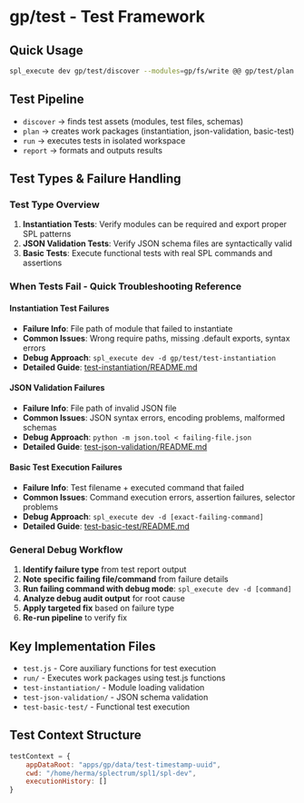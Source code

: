 # gp/test - Test Framework

## Quick Usage
```bash
spl_execute dev gp/test/discover --modules=gp/fs/write @@ gp/test/plan @@ gp/test/run @@ gp/test/report
```

## Test Pipeline
- `discover` → finds test assets (modules, test files, schemas)
- `plan` → creates work packages (instantiation, json-validation, basic-test)  
- `run` → executes tests in isolated workspace
- `report` → formats and outputs results

## Test Types & Failure Handling

### Test Type Overview
1. **Instantiation Tests**: Verify modules can be required and export proper SPL patterns
2. **JSON Validation Tests**: Verify JSON schema files are syntactically valid
3. **Basic Tests**: Execute functional tests with real SPL commands and assertions

### When Tests Fail - Quick Troubleshooting Reference

#### Instantiation Test Failures
- **Failure Info**: File path of module that failed to instantiate
- **Common Issues**: Wrong require paths, missing .default exports, syntax errors
- **Debug Approach**: `spl_execute dev -d gp/test/test-instantiation`
- **Detailed Guide**: [test-instantiation/README.md](test-instantiation/README.md#troubleshooting-instantiation-failures)

#### JSON Validation Failures
- **Failure Info**: File path of invalid JSON file
- **Common Issues**: JSON syntax errors, encoding problems, malformed schemas
- **Debug Approach**: `python -m json.tool < failing-file.json`
- **Detailed Guide**: [test-json-validation/README.md](test-json-validation/README.md#troubleshooting-json-validation-failures)

#### Basic Test Execution Failures
- **Failure Info**: Test filename + executed command that failed
- **Common Issues**: Command execution errors, assertion failures, selector problems
- **Debug Approach**: `spl_execute dev -d [exact-failing-command]`
- **Detailed Guide**: [test-basic-test/README.md](test-basic-test/README.md#troubleshooting-basic-test-failures)

### General Debug Workflow
1. **Identify failure type** from test report output
2. **Note specific failing file/command** from failure details
3. **Run failing command with debug mode**: `spl_execute dev -d [command]`
4. **Analyze debug audit output** for root cause
5. **Apply targeted fix** based on failure type
6. **Re-run pipeline** to verify fix

## Key Implementation Files
- `test.js` - Core auxiliary functions for test execution
- `run/` - Executes work packages using test.js functions
- `test-instantiation/` - Module loading validation
- `test-json-validation/` - JSON schema validation  
- `test-basic-test/` - Functional test execution

## Test Context Structure
```javascript
testContext = {
    appDataRoot: "apps/gp/data/test-timestamp-uuid",
    cwd: "/home/herma/splectrum/spl1/spl-dev", 
    executionHistory: []
}
```